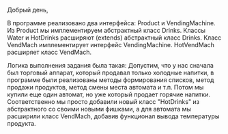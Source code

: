 Добрый день, 

В программе реализовано два интерфейса: Product и VendingMachine.
Из Product мы имплементируем абстрактный класс Drinks.
Классы Water и HotDrinks расширяют (extends) абстрактный класс Drinks.
Класс VendMach имплементирует интерфейс VendingMachine.
HotVendMach расширяет класс VendMach. 

Логика выполнения задания была такая: Допустим, что у нас сначала был торговый аппарат, который продавал только холодные напитки, в программе были реализованы методы формирования списков, метод продажи продуктов, метод смены места автомата и т.п.
Потом мы купили еще один автомат, но уже который продает горячие напитки. Соответственно мы просто добавили новый класс "HotDrinks" из абстрактного со своими новыми фишками, 
а для автомата мы расширили класс VendMach, добавив функционал вывода температуры продукта. 

